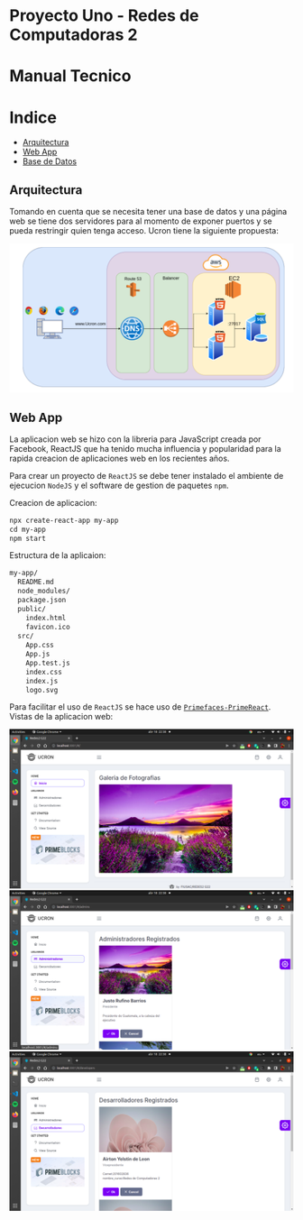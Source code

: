 # Proyecto Uno - Redes de Computadoras 2
# Manual Tecnico

# Indice
* [Arquitectura](#arquitectura)
* [Web App](#web-app)
* [Base de Datos](#)

## Arquitectura

Tomando en cuenta que se necesita tener una base de datos y una página web
se tiene dos servidores para al momento de exponer puertos y
se pueda restringir quien tenga acceso.
Ucron tiene la siguiente propuesta:

<img src='./images/img4.png' />

## Web App

La aplicacion web se hizo con la libreria para JavaScript creada por Facebook, ReactJS
que ha tenido mucha influencia y popularidad para la rapida creacion de aplicaciones web
en los recientes años.

Para crear un proyecto de `ReactJS` se debe tener instalado el ambiente de ejecucion `NodeJS` y
el software de gestion de paquetes `npm`.

Creacion de aplicacion:

```
npx create-react-app my-app
cd my-app
npm start
```

Estructura de la aplicaion:
```
my-app/
  README.md
  node_modules/
  package.json
  public/
    index.html
    favicon.ico
  src/
    App.css
    App.js
    App.test.js
    index.css
    index.js
    logo.svg
```

Para facilitar el uso de `ReactJS` se hace uso de [`Primefaces-PrimeReact`](https://www.primefaces.org/primereact/).
Vistas de la aplicacion web:

<img src='./images/img1.png' />

<img src='./images/img2.png' />

<img src='./images/img3.png' />




